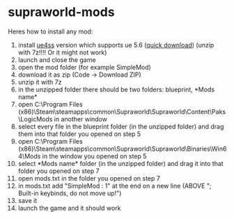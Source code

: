 # supraworld-mods
Heres how to install any mod:

1. install [ue4ss](https://github.com/UE4SS-RE/RE-UE4SS) version which supports ue 5.6 ([quick download](https://github.com/UE4SS-RE/RE-UE4SS/releases/download/experimental-latest/zDEV-UE4SS_v3.0.1-464-gc343a32.zip)) (unzip with 7z!!!! Or it might not work)
2. launch and close the game
3. open the mod folder (for example SimpleMod)
4. download it as zip (Code -> Download ZIP)
5. unzip it with 7z
6. in the unzipped folder there should be two folders: blueprint, \*Mods name\*
7. open C:\Program Files (x86)\Steam\steamapps\common\Supraworld\Supraworld\Content\Paks\LogicMods in another window
8. select every file in the blueprint folder (in the unzipped folder) and drag them into that folder you opened on step 5
9. open C:\Program Files (x86)\Steam\steamapps\common\Supraworld\Supraworld\Binaries\Win64\Mods in the window you opened on step 5
10. select \*Mods name\* folder (in the unzipped folder) and drag it into that folder you opened on step 7
11. open mods.txt in the folder you opened on step 7
12. in mods.txt add "SimpleMod : 1" at the end on a new line (ABOVE "; Built-in keybinds, do not move up!")
13. save it
14. launch the game and it should work
